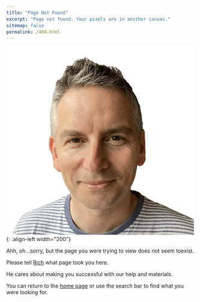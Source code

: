 ```yaml
---
title: "Page Not Found"
excerpt: "Page not found. Your pixels are in another canvas."
sitemap: false
permalink: /404.html
---
```


![Rich Allen](/assets/images/profiles/richallen_square_-no_bg.png){: .align-left width="200"}

Ahh, oh...sorry, but the page you were trying to view does not seem toexist.

Please tell [Rich](mailto:rich@conjurersolutions.co.uk?subject=Broken%20link&body=Hey%Rich%2C%0A%0AThere%20is%20something%20for%20you%20to%20fix%20to%20make%20people%20interested%20in%20making%20Team%20Topologies%20Applied%20more%20successful.%0A%0AWhat%20page%20had%20the%20broken%20link%3F%0AWhat%20content%20are%20you%20looking%20for%3F) what page took you here.

He cares about making you successful with our help and materials.

You can return to the [home page](/) or use the search bar to find what you were looking for.
